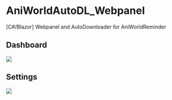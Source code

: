 # AniWorldAutoDL_Webpanel

[C#/Blazor] Webpanel and AutoDownloader for AniWorldReminder

## Dashboard
![](https://reducemy.link/4WRJd8)

## Settings
![](https://reducemy.link/p/4WRCFC)
